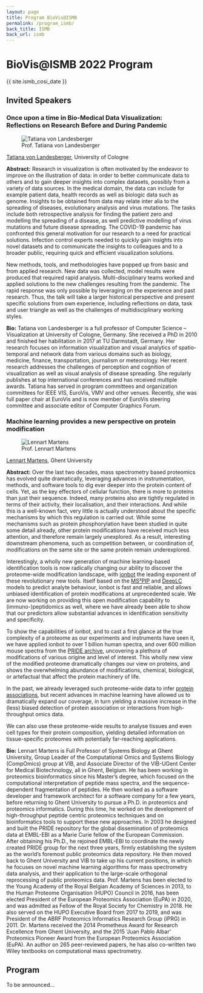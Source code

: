 ```yaml
---
layout: page
title: Program BioVis@ISMB
permalink: /program_ismb/
back_title: ISMB
back_url: ismb
---
```


# BioVis@ISMB 2022 Program

{{ site.ismb_cosi_date }}

## Invited Speakers

### Once upon a time in Bio-Medical Data Visualization: Reflections on Research Before and During Pandemic

<figure class="speaker-photo">
    <img src="{{ site.baseurl }}/images/speakers/tatiana_von_landesberger.jpg" alt="Tatiana von Landesberger" />
    <figcaption>Prof. Tatiana von Landesberger</figcaption>
</figure>

[Tatiana von Landesberger](https://visva.cs.uni-koeln.de/landesberger),
University of Cologne

**Abstract:** Research in visualization is often motivated by the endeavor to
improve on the illustration of data: in order to better communicate data to
others and to gain deeper insights into complex datasets, possibly from a
variety of data sources. In the medical domain, the data can include for
example patient data, health records as well as biologic data such as genome.
Insights to be obtained from data may relate inter alia to the spreading of
diseases, evolutionary analysis and virus mutations. The tasks include both
retrospective analysis for finding the patient zero and modelling the spreading
of a disease, as well predictive modelling of virus mutations and future disease
spreading. The COVID-19 pandemic has confronted this general motivation for our
research to a need for practical solutions. Infection control experts needed to
quickly gain insights into novel datasets and to communicate the insights to
colleagues and to a broader public, requiring quick and efficient visualization
solutions.

New methods, tools, and methodologies have popped up from basic and from applied
research. New data was collected, model results were produced that required
rapid analysis. Multi-disciplinary teams worked and applied solutions to the new
challenges resulting from the pandemic. The rapid response was only possible by
leveraging on the experience and past research. Thus, the talk will take a
larger historical perspective and present specific solutions from own
experience, including reflections on data, task and user triangle as well as the
challenges of multidisciplinary working styles.

**Bio:** Tatiana von Landesberger is a full professor of Computer Science –
Visualization at University of Cologne, Germany. She received a PhD in 2010 and
finished her habilitation in 2017 at TU Darmstadt, Germany. Her research focuses
on information visualization and visual analytics of spatio-temporal and network
data from various domains such as biology, medicine, finance, transportation,
journalism or meteorology. Her recent research addresses the challenges of
perception and cognition of visualization as well as visual analysis of disease
spreading. She regularly publishes at top international conferences and has
received multiple awards. Tatiana has served in program committees and
organization committees for IEEE VIS, EuroVis, VMV and other venues. Recently,
she was full paper chair at EuroVis and is now member of EuroVis steering
committee and associate editor of Computer Graphics Forum.

### Machine learning provides a new perspective on protein modification

<figure class="speaker-photo">
    <img src="{{ site.baseurl }}/images/speakers/lennart_martens.jpg" alt="Lennart Martens" />
    <figcaption>Prof. Lennart Martens</figcaption>
</figure>

[Lennart Martens](https://ai.ugent.be/people/LennartMartens.en.html), Ghent
University

**Abstract:** Over the last two decades, mass spectrometry based proteomics has
evolved quite dramatically, leveraging advances in instrumentation, methods, and
software tools to dig ever deeper into the protein content of cells. Yet, as the
key effectors of cellular function, there is more to proteins than just their
sequence. Indeed, many proteins also are tightly regulated in terms of their
activity, their localisation, and their interactions. And while this is a
well-known fact, very little is actually understood about the specific
mechanisms by which this regulation is carried out. While some mechanisms such
as protein phosphorylation have been studied in quite some detail already, other
protein modifications have received much less attention, and therefore remain
largely unexplored. As a result, interesting downstream phenomena, such as
competition between, or coordination of, modifications on the same site or the
same protein remain underexplored.

Interestingly, a wholly new generation of machine learning-based identification
tools is now radically changing our ability to discover the proteome-wide
modification landscape, with [ionbot](https://ionbot.cloud) the leading exponent
of these revolutionary new tools. Itself based on the
[MS²PIP](https://iomics.ugent.be/ms2pip) and
[DeepLC](http://compomics.github.io/projects/DeepLC) models to predict analyte
behaviour, ionbot is fast and reliable, and allows unbiased identification of
protein modifications at unprecedented scale. We are now working on providing
this open modification capability to (immuno-)peptidomics as well, where we have
already been able to show that our predictors allow substantial advances in
identification sensitivity and specificity.

To show the capabilities of ionbot, and to cast a first glance at the true
complexity of a proteome as our experiments and instruments have seen it, we
have applied ionbot to over 1 billion human spectra, and over 600 million mouse
spectra from the [PRIDE archive](https://www.ebi.ac.uk/pride), uncovering a
plethora of modifications of various origine and level of interest. This wholly
new view of the modified proteome dramatically changes our view on proteins, and
shows the overwhelming abundance of modifications, chemical, biological, or
artefactual that affect the protein machinery of life.

In the past, we already leveraged such proteome-wide data to infer [protein
associations](https://iomics.ugent.be/tabloidproteome), but recent advances in
machine learning have allowed us to dramatically expand our coverage, in turn
yielding a massive increase in the (less) biased detection of protein
association or interactions from high-throughput omics data.

We can also use these proteome-wide results to analyse tissues and even cell
types for their protein composition, yielding detailed information on
tissue-specific proteomes with potentially far-reaching applications.

**Bio:** Lennart Martens is Full Professor of Systems Biology at Ghent
University, Group Leader of the Computational Omics and Systems Biology
(CompOmics) group at VIB, and Associate Director of the VIB-UGent Center for
Medical Biotechnology, all in Ghent, Belgium. He has been working in proteomics
bioinformatics since his Master’s degree, which focused on the computational
interpretation of peptide mass spectra, and the sequence-dependent
fragmentation of peptides. He then worked as a software developer and framework
architect for a software company for a few years, before returning to Ghent
University to pursue a Ph.D. in proteomics and proteomics informatics. During
this time, he worked on the development of high-throughput peptide centric
proteomics techniques and on bioinformatics tools to support these new
approaches. In 2003 he designed and built the PRIDE repository for the global
dissemination of proteomics data at EMBL-EBI as a Marie Curie fellow of the
European Commission. After obtaining his Ph.D., he rejoined EMBL-EBI to
coordinate the newly created PRIDE group for the next three years, firmly
establishing the system as the world’s foremost public proteomics data
repository. He then moved back to Ghent University and VIB to take up his
current positions, in which he focuses on novel machine learning algorithms for
mass spectrometry data analysis, and their application to the large-scale
orthogonal reprocessing of public proteomics data. Prof. Martens has been
elected to the Young Academy of the Royal Belgian Academy of Sciences in 2013,
to the Human Proteome Organisation (HUPO) Council in 2016, has been elected
President of the European Proteomics Association (EuPA) in 2020, and was
admitted as Fellow of the Royal Society for Chemistry in 2018. He also served
on the HUPO Executive Board from 2017 to 2019, and was President of the ABRF
Proteomics Informatics Research Group (iPRG) in 2011. Dr. Martens received the
2014 Prometheus Award for Research Excellence from Ghent University, and the
2015 ‘Juan Pablo Albar’ Proteomics Pioneer Award from the European Proteomics
Association (EuPA). An author on 265 peer-reviewed papers, he has also
co-written two Wiley textbooks on computational mass spectrometry.

## Program

To be announced...
